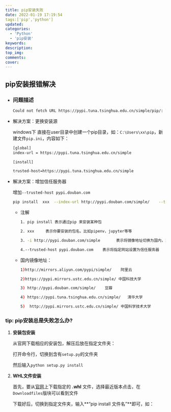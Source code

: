 ```yaml
---
title: pip安装失败
date: 2022-01-19 17:19:54
tags:['pip','python']
updated:
categories:
  - 'Python'
  - 'pip安装'
keywords:
description:
top_img:
comments:
cover:
---
```


## pip安装报错解决

- ### 问题描述

  ```bash
  Could not fetch URL https://pypi.tuna.tsinghua.edu.cn/simple/pip/: There was a problem confirming the ssl certificate: HTTPSConnectionPool(host='pypi.tuna.tsinghua.edu.cn', port=443): Max retries exceeded with url: /simple/pip/ (Caused by SSLError(SSLEOFError(8, 'EOF occurred in violation of protocol (_ssl.c:997)'))) - skipping
  ```

- 解决方案：更换安装源

  windows下
   直接在user目录中创建一个pip目录，如：`C:\Users\xx\pip`，新建文件`pip.ini`，内容如下：

  ```bash
  [global]
  index-url = https://pypi.tuna.tsinghua.edu.cn/simple
  
  [install]
  
  trusted-host=https://pypi.tuna.tsinghua.edu.cn/simple
  ```



- 解决方案：增加信任服务器

  增加`--trusted-host pypi.douban.com`

  ```bash
  pip install  xxx  --index-url http://pypi.douban.com/simple/    --trusted-host pypi.douban.com
  ```

  - 注解

    ```bash
    1. pip install 表示通过pip 来安装某种包
    
    2. xxx     表示你要安装的包名，比如pipenv，jupyter等等
    
    3. -i http://pypi.douban.com/simple       表示将镜像地址切换为国内，这里切换到了豆瓣
    
    4.--trusted-host pypi.douban.com    表示将指定网站设置为信任服务器
    ```

  - 国内镜像地址：

    ```bash
    1)http://mirrors.aliyun.com/pypi/simple/    阿里云
    
    2)https://pypi.mirrors.ustc.edu.cn/simple/ 中国科技大学
    
    3) http://pypi.douban.com/simple/    豆瓣
    
    4) https://pypi.tuna.tsinghua.edu.cn/simple/   清华大学
    
    5)  http://pypi.mirrors.ustc.edu.cn/simple/ 中国科学技术大学
    ```

    

### tip: pip安装总是失败怎么办?

1. **安装包安装**

   从官网下载相应的安装包，解压后放在指定文件夹：

   打开命令行，切换到含有`setup.py`的文件夹

   然后输入`python setup.py install`

2. **WHL文件安装**

   首先，要从[官网](https://pypi.org/)上下载指定的 **.whl** 文件，选择最近版本点击，在`Downloadfiles`版块可以看到文件

   下载好后，切换到指定文件夹，输入**“pip install 文件名”**即可，如：

### 			

